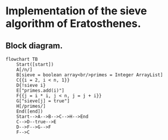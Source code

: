 # Implementation of the sieve algorithm of Eratosthenes.
## Block diagram.
```mermaid
flowchart TB
    Start([start])
    A[/n/]
    B[sieve = boolean array<br/>primes = Integer ArrayList]
    C{{i = 2, i < n, 1}}
    D{!sieve i}
    E["primes.add(i)"]
    F{{j = i * i, j < n, j = j + i}}
    G["sieve[j] = true"]
    H[/primes/]
    End([end])
    Start-->A-->B-->C-->H-->End
    C-->D--true-->E
    D-->F-->G-->F
    F-->C
```
